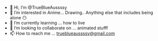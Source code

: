 - 👋 Hi, I’m @TrueBlueAussssy
- 👀 I’m interested in Anime... Drawing.. Anything else that includes being alone 😶
- 🌱 I’m currently learning ... how to live 
- 💞️ I’m looking to collaborate on ... animated stufff
- 📫 How to reach me ... trueblueaussssy@gmail.com

<!---
TrueBlueAussssy/TrueBlueAussssy is a ✨ special ✨ repository because its `README.md` (this file) appears on your GitHub profile.
You can click the Preview link to take a look at your changes.
--->
